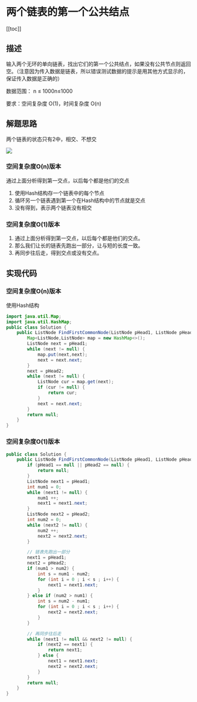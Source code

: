 # 两个链表的第一个公共结点
[[toc]]
## 描述

输入两个无环的单向链表，找出它们的第一个公共结点，如果没有公共节点则返回空。（注意因为传入数据是链表，所以错误测试数据的提示是用其他方式显示的，保证传入数据是正确的）

数据范围： n ≤ 1000n≤1000

要求：空间复杂度 O(1)，时间复杂度 O(n)

## 解题思路
两个链表的状态只有2中，相交、不想交

![](img/FindFirstCommonNode/7a3d69a16838a773b9e32f813ad152b8.png)

### 空间复杂度O(n)版本
通过上面分析得到第一交点，以后每个都是他们的交点
1. 使用Hash结构存一个链表中的每个节点
2. 循环另一个链表遇到第一个在Hash结构中的节点就是交点
3. 没有得到，表示两个链表没有相交

### 空间复杂度O(1)版本
1. 通过上面分析得到第一交点，以后每个都是他们的交点。
2. 那么我们让长的链表先跑出一部分，让与短的长度一致。
3. 再同步往后走，得到交点或没有交点。

## 实现代码
### 空间复杂度O(n)版本
使用Hash结构
```java
import java.util.Map;
import java.util.HashMap;
public class Solution {
    public ListNode FindFirstCommonNode(ListNode pHead1, ListNode pHead2) {
        Map<ListNode,ListNode> map = new HashMap<>();
        ListNode next = pHead1;
        while (next != null) {
            map.put(next,next);
            next = next.next;
        }
        next = pHead2;
        while (next != null) {
            ListNode cur = map.get(next);
            if (cur != null) {
                return cur;
            }
            next = next.next;
        }
        return null;
    }
}
```

### 空间复杂度O(1)版本
```java
public class Solution {
    public ListNode FindFirstCommonNode(ListNode pHead1, ListNode pHead2) {
        if (pHead1 == null || pHead2 == null) {
            return null;
        }
        ListNode next1 = pHead1;
        int num1 = 0;
        while (next1 != null) {
            num1 ++;
            next1 = next1.next;
        }
        ListNode next2 = pHead2;
        int num2 = 0;
        while (next2 != null) {
            num2 ++;
            next2 = next2.next;
        }

        // 链表先跑出一部分
        next1 = pHead1;
        next2 = pHead2;
        if (num1 > num2) {
            int s = num1 - num2;
            for (int i = 0 ; i < s ; i++) {
                next1 = next1.next;
            }
        } else if (num2 > num1) {
            int s = num2 - num1;
            for (int i = 0 ; i < s ; i++) {
                next2 = next2.next;
            }
        }

        // 再同步往后走
        while (next1 != null && next2 != null) {
            if (next2 == next1) {
                return next1;
            } else {
                next1 = next1.next;
                next2 = next2.next;
            }
        }
        return null;
    }
}
```
